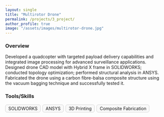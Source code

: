 ```yaml
---
layout: single
title: "Multirotor Drone"
permalink: /projects/3_project/
author_profile: true
image: "/assets/images/multirotor-drone.jpg"
---
```


### Overview
Developed a quadcopter with targeted payload delivery capabilities and integrated image processing for advanced surveillance applications. Designed drone CAD model with Hybrid X frame in SOLIDWORKS; conducted topology optimization; performed structural analysis in ANSYS. Fabricated the drone using a carbon fibre-balsa composite structure using the vacuum bagging technique and successfully tested it.

### Tools/Skills
<div style="display: flex; flex-wrap: wrap; gap: 6px; margin-top: 15px;">
  <div style="padding: 3px 9px; font-size: 14px; border: 1px solid #ccc; border-radius: 6px; background-color: #f9f9f9;">SOLIDWORKS</div>
  <div style="padding: 3px 9px; font-size: 14px; border: 1px solid #ccc; border-radius: 6px; background-color: #f9f9f9;">ANSYS</div>
  <div style="padding: 3px 9px; font-size: 14px; border: 1px solid #ccc; border-radius: 6px; background-color: #f9f9f9;">3D Printing</div>
  <div style="padding: 3px 9px; font-size: 14px; border: 1px solid #ccc; border-radius: 6px; background-color: #f9f9f9;">Composite Fabrication</div>
</div>

